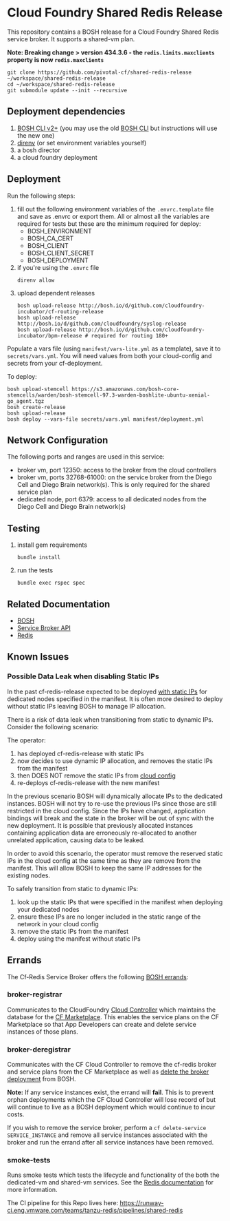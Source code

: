 # Cloud Foundry Shared Redis Release

This repository contains a BOSH release for a Cloud Foundry Shared Redis service
broker. It supports a shared-vm plan.

**Note: Breaking change > version 434.3.6 - the `redis.limits.maxclients` property is now `redis.maxclients`** 

```shell
git clone https://github.com/pivotal-cf/shared-redis-release ~/workspace/shared-redis-release
cd ~/workspace/shared-redis-release
git submodule update --init --recursive
```

## Deployment dependencies

1. [BOSH CLI v2+](https://github.com/cloudfoundry/bosh-cli) (you may use the old [BOSH CLI](https://github.com/cloudfoundry/bosh) but instructions will use the new one)
2. [direnv](https://github.com/direnv/direnv) (or set environment variables yourself)
3. a bosh director
4. a cloud foundry deployment

## Deployment
Run the following steps:

1. fill out the following environment variables of the `.envrc.template` file
and save as .envrc or export them. All or almost all the variables are required for tests but these are the minimum required for deploy:
   - BOSH_ENVIRONMENT
   - BOSH_CA_CERT
   - BOSH_CLIENT
   - BOSH_CLIENT_SECRET
   - BOSH_DEPLOYMENT
1. if you're using the `.envrc` file
    ```shell
    direnv allow
    ```
1. upload dependent releases
    ```shell
    bosh upload-release http://bosh.io/d/github.com/cloudfoundry-incubator/cf-routing-release
    bosh upload-release http://bosh.io/d/github.com/cloudfoundry/syslog-release
    bosh upload-release http://bosh.io/d/github.com/cloudfoundry-incubator/bpm-release # required for routing 180+
    ```

Populate a vars file (using `manifest/vars-lite.yml` as a template), save it
to `secrets/vars.yml`. You will need values from both your cloud-config and
secrets from your cf-deployment.

To deploy:

```shell
bosh upload-stemcell https://s3.amazonaws.com/bosh-core-stemcells/warden/bosh-stemcell-97.3-warden-boshlite-ubuntu-xenial-go_agent.tgz
bosh create-release
bosh upload-release
bosh deploy --vars-file secrets/vars.yml manifest/deployment.yml
```

## Network Configuration

The following ports and ranges are used in this service:

- broker vm, port 12350: access to the broker from the cloud controllers
- broker vm, ports 32768-61000: on the service broker from the Diego Cell and
Diego Brain network(s). This is only required for the shared service plan
- dedicated node, port 6379: access to all dedicated nodes from the Diego
Cell and Diego Brain network(s)

## Testing

1. install gem requirements 
    ```shell
    bundle install
    ```
2. run the tests
    ```
    bundle exec rspec spec
    ```

## Related Documentation

 * [BOSH](https://bosh.io/docs)
 * [Service Broker API](http://docs.cloudfoundry.org/services/api.html)
 * [Redis](http://redis.io/documentation)

## Known Issues
### Possible Data Leak when disabling Static IPs
In the past cf-redis-release expected to be deployed [with static
IPs](https://github.com/pivotal-cf/cf-redis-release/blob/23a218a06188ba9dd5694698bfa9fd4b5131b707/manifest/deployment.yml#L54)
for dedicated nodes specified in the manifest. It is often more desired to deploy
without static IPs leaving BOSH to manage IP allocation.

There is a risk of data leak when transitioning from static to dynamic IPs.
Consider the following scenario:

The operator:

1. has deployed cf-redis-release with static IPs
1. now decides to use dynamic IP allocation, and removes the static IPs from
   the manifest
1. then DOES NOT remove the static IPs from [cloud config](https://bosh.io/docs/networks/)
1. re-deploys cf-redis-release with the new manifest

In the previous scenario BOSH will dynamically allocate IPs to the dedicated
instances. BOSH will not try to re-use the previous IPs since those are still
restricted in the cloud config. Since the IPs have changed, application
bindings will break and the state in the broker will be out of sync with the
new deployment. It is possible that previously allocated instances containing
application data are erroneously re-allocated to another unrelated
application, causing data to be leaked.

In order to avoid this scenario, the operator must remove the reserved static
IPs in the cloud config at the same time as they are remove from the
manifest. This will allow BOSH to keep the same IP addresses for the existing
nodes.

To safely transition from static to dynamic IPs:
1. look up the static IPs that were specified in the manifest when deploying
your dedicated nodes
1. ensure these IPs are no longer included in the static range of the network
in your cloud config
1. remove the static IPs from the manifest
1. deploy using the manifest without static IPs

## Errands

The Cf-Redis Service Broker offers the following [BOSH errands](https://bosh.io/docs/errands/):

### broker-registrar
Communicates to the CloudFoundry [Cloud Controller](https://docs.cloudfoundry.org/concepts/architecture/cloud-controller.html)
which maintains the database for the [CF Marketplace](https://cli.cloudfoundry.org/en-US/cf/marketplace.html).
This enables the service plans on the CF Marketplace so that App Developers can create and delete service instances of those plans.

### broker-deregistrar
Communicates with the CF Cloud Controller to remove the cf-redis broker and service plans from the CF Marketplace
as well as [delete the broker deployment](https://cli.cloudfoundry.org/en-US/cf/delete-service-broker.html) from BOSH.

**Note:** If any service instances exist, the errand will **fail**. This is to prevent orphan deployments which the CF Cloud Controller will lose record of but will continue to live as a BOSH deployment which would continue to incur costs.

If you wish to remove the service broker, perform a
`cf delete-service SERVICE_INSTANCE` and remove all service instances associated with the broker and run the errand after all service instances have been removed.

### smoke-tests
Runs smoke tests which tests the lifecycle and functionality of the both the dedicated-vm and shared-vm services.
See the [Redis documentation](https://docs.pivotal.io/redis/smoke-tests.html) for more information.

The CI pipeline for this Repo lives here: https://runway-ci.eng.vmware.com/teams/tanzu-redis/pipelines/shared-redis